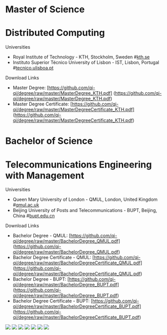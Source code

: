 # Master of Science
# Distributed Computing

Universities
- Royal Institute of Technology - KTH, Stockholm, Sweden #[kth.se](kth.se)
- Instituto Superior Técnico University of Lisbon - IST, Lisbon, Portugal #[tecnico.ulisboa.pt](tecnico.ulisboa.pt)

Download Links
- Master Degree: [https://github.com/qi-qi/degree/raw/master/MasterDegree_KTH.pdf] (https://github.com/qi-qi/degree/raw/master/MasterDegree_KTH.pdf)
- Master Degree Certificate: [https://github.com/qi-qi/degree/raw/master/MasterDegreeCertificate_KTH.pdf] (https://github.com/qi-qi/degree/raw/master/MasterDegreeCertificate_KTH.pdf)

# Bachelor of Science
# Telecommunications Engineering with Management

Universities
- Queen Mary University of London - QMUL, London, United Kingdom #[qmul.ac.uk](qmul.ac.uk)
- Beijing University of Posts and Telecommunications - BUPT, Beijing, China #[bupt.edu.cn](bupt.edu.cn)

Download Links
- Bachelor Degree - QMUL: [https://github.com/qi-qi/degree/raw/master/BachelorDegree_QMUL.pdf] (https://github.com/qi-qi/degree/raw/master/BachelorDegree_QMUL.pdf)
- Bachelor Degree Certificate - QMUL: [https://github.com/qi-qi/degree/raw/master/BachelorDegreeCertificate_QMUL.pdf] (https://github.com/qi-qi/degree/raw/master/BachelorDegreeCertificate_QMUL.pdf)
- Bachelor Degree - BUPT: [https://github.com/qi-qi/degree/raw/master/BachelorDegree_BUPT.pdf] (https://github.com/qi-qi/degree/raw/master/BachelorDegree_BUPT.pdf)
- Bachelor Degree Certificate - BUPT: [https://github.com/qi-qi/degree/raw/master/BachelorDegreeCertificate_BUPT.pdf] (https://github.com/qi-qi/degree/raw/master/BachelorDegreeCertificate_BUPT.pdf)

![](https://github.com/qi-qi/degree/raw/master/img/MasterDegree_KTH.jpg)
![](https://github.com/qi-qi/degree/raw/master/img/MasterDegreeCertificate1_KTH.jpg)
![](https://github.com/qi-qi/degree/raw/master/img/MasterDegreeCertificate2_KTH.jpg)
![](https://github.com/qi-qi/degree/raw/master/img/BachelorDegree_QMUL.jpg)
![](https://github.com/qi-qi/degree/raw/master/img/BachelorDegreeCertificate_QMUL.jpg)
![](https://github.com/qi-qi/degree/raw/master/img/BachelorDegree_BUPT.jpg)
![](https://github.com/qi-qi/degree/raw/master/img/BachelorDegreeCertificate_BUPT.jpg)

